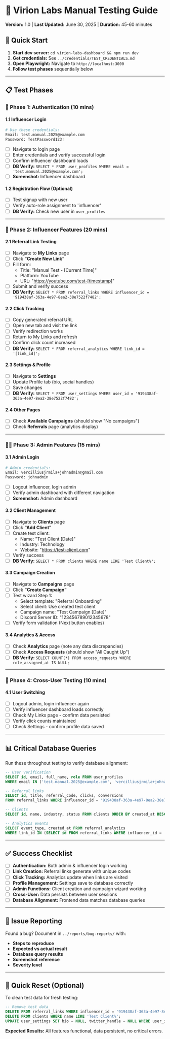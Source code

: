 # 🧪 Virion Labs Manual Testing Guide

**Version:** 1.0 | **Last Updated:** June 30, 2025 | **Duration:** 45-60 minutes

## 🎯 Quick Start

1. **Start dev server:** `cd virion-labs-dashboard && npm run dev`
2. **Get credentials:** See `../credentials/TEST_CREDENTIALS.md`
3. **Open Playwright:** Navigate to `http://localhost:3000`
4. **Follow test phases** sequentially below

---

## 📋 Test Phases

### 🔐 Phase 1: Authentication (10 mins)

#### 1.1 Influencer Login
```bash
# Use these credentials:
Email: test.manual.2025@example.com
Password: TestPassword123!
```
- [ ] Navigate to login page
- [ ] Enter credentials and verify successful login
- [ ] Confirm influencer dashboard loads
- [ ] **DB Verify:** `SELECT * FROM user_profiles WHERE email = 'test.manual.2025@example.com';`
- [ ] **Screenshot:** Influencer dashboard

#### 1.2 Registration Flow (Optional)
- [ ] Test signup with new user
- [ ] Verify auto-role assignment to 'influencer'
- [ ] **DB Verify:** Check new user in `user_profiles`

---

### 👥 Phase 2: Influencer Features (20 mins)

#### 2.1 Referral Link Testing
- [ ] Navigate to **My Links** page
- [ ] Click **"Create New Link"**
- [ ] Fill form:
  - Title: "Manual Test - [Current Time]"
  - Platform: YouTube
  - URL: "https://youtube.com/test-[timestamp]"
- [ ] Submit and verify success
- [ ] **DB Verify:** `SELECT * FROM referral_links WHERE influencer_id = '919438af-363a-4e97-8ea2-38e7522f7482';`

#### 2.2 Click Tracking
- [ ] Copy generated referral URL
- [ ] Open new tab and visit the link
- [ ] Verify redirection works
- [ ] Return to My Links and refresh
- [ ] Confirm click count increased
- [ ] **DB Verify:** `SELECT * FROM referral_analytics WHERE link_id = '[link_id]';`

#### 2.3 Settings & Profile
- [ ] Navigate to **Settings**
- [ ] Update Profile tab (bio, social handles)
- [ ] Save changes
- [ ] **DB Verify:** `SELECT * FROM user_settings WHERE user_id = '919438af-363a-4e97-8ea2-38e7522f7482';`

#### 2.4 Other Pages
- [ ] Check **Available Campaigns** (should show "No campaigns")
- [ ] Check **Referrals** page (analytics display)

---

### 👨‍💼 Phase 3: Admin Features (15 mins)

#### 3.1 Admin Login
```bash
# Admin credentials:
Email: vercilliusjrmila+johnadmin@gmail.com
Password: johnadmin
```
- [ ] Logout influencer, login admin
- [ ] Verify admin dashboard with different navigation
- [ ] **Screenshot:** Admin dashboard

#### 3.2 Client Management
- [ ] Navigate to **Clients** page
- [ ] Click **"Add Client"**
- [ ] Create test client:
  - Name: "Test Client [Date]"
  - Industry: Technology
  - Website: "https://test-client.com"
- [ ] Verify success
- [ ] **DB Verify:** `SELECT * FROM clients WHERE name LIKE 'Test Client%';`

#### 3.3 Campaign Creation
- [ ] Navigate to **Campaigns** page
- [ ] Click **"Create Campaign"**
- [ ] Test wizard Step 1:
  - Select template: "Referral Onboarding"
  - Select client: Use created test client
  - Campaign name: "Test Campaign [Date]"
  - Discord Server ID: "123456789012345678"
- [ ] Verify form validation (Next button enables)

#### 3.4 Analytics & Access
- [ ] Check **Analytics** page (note any data discrepancies)
- [ ] Check **Access Requests** (should show "All Caught Up")
- [ ] **DB Verify:** `SELECT COUNT(*) FROM access_requests WHERE role_assigned_at IS NULL;`

---

### 🔄 Phase 4: Cross-User Testing (10 mins)

#### 4.1 User Switching
- [ ] Logout admin, login influencer again
- [ ] Verify influencer dashboard loads correctly
- [ ] Check My Links page - confirm data persisted
- [ ] Verify click counts maintained
- [ ] Check Settings - confirm profile data saved

---

## 📊 Critical Database Queries

Run these throughout testing to verify database alignment:

```sql
-- User verification
SELECT id, email, full_name, role FROM user_profiles 
WHERE email IN ('test.manual.2025@example.com', 'vercilliusjrmila+johnadmin@gmail.com');

-- Referral links
SELECT id, title, referral_code, clicks, conversions 
FROM referral_links WHERE influencer_id = '919438af-363a-4e97-8ea2-38e7522f7482';

-- Clients
SELECT id, name, industry, status FROM clients ORDER BY created_at DESC LIMIT 3;

-- Analytics events
SELECT event_type, created_at FROM referral_analytics 
WHERE link_id IN (SELECT id FROM referral_links WHERE influencer_id = '919438af-363a-4e97-8ea2-38e7522f7482');
```

---

## ✅ Success Checklist

- [ ] **Authentication:** Both admin & influencer login working
- [ ] **Link Creation:** Referral links generate with unique codes
- [ ] **Click Tracking:** Analytics update when links are visited
- [ ] **Profile Management:** Settings save to database correctly
- [ ] **Admin Functions:** Client creation and campaign wizard working
- [ ] **Cross-User:** Data persists between user sessions
- [ ] **Database Alignment:** Frontend data matches database queries

---

## 🐛 Issue Reporting

Found a bug? Document in `../reports/bug-reports/` with:
- **Steps to reproduce**
- **Expected vs actual result**
- **Database query results**
- **Screenshot reference**
- **Severity level**

---

## 🔄 Quick Reset (Optional)

To clean test data for fresh testing:
```sql
-- Remove test data
DELETE FROM referral_links WHERE influencer_id = '919438af-363a-4e97-8ea2-38e7522f7482';
DELETE FROM clients WHERE name LIKE 'Test Client%';
UPDATE user_settings SET bio = NULL, twitter_handle = NULL WHERE user_id = '919438af-363a-4e97-8ea2-38e7522f7482';
```

**Expected Results:** All features functional, data persistent, no critical errors. 